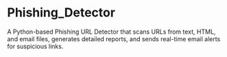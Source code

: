 # Phishing_Detector
A  Python-based Phishing URL Detector that scans URLs from text, HTML, and email files, generates detailed reports, and sends real-time email alerts for suspicious links.
